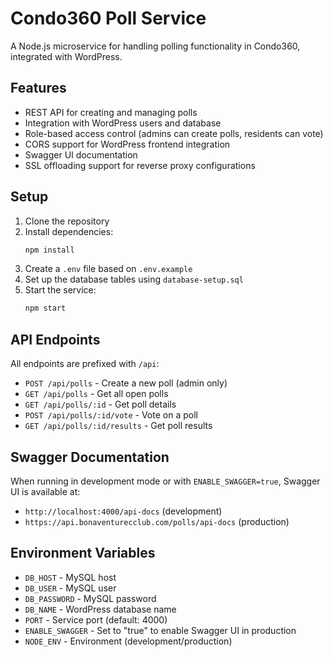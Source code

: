 # Condo360 Poll Service

A Node.js microservice for handling polling functionality in Condo360, integrated with WordPress.

## Features

- REST API for creating and managing polls
- Integration with WordPress users and database
- Role-based access control (admins can create polls, residents can vote)
- CORS support for WordPress frontend integration
- Swagger UI documentation
- SSL offloading support for reverse proxy configurations

## Setup

1. Clone the repository
2. Install dependencies:
   ```bash
   npm install
   ```
3. Create a `.env` file based on `.env.example`
4. Set up the database tables using `database-setup.sql`
5. Start the service:
   ```bash
   npm start
   ```

## API Endpoints

All endpoints are prefixed with `/api`:

- `POST /api/polls` - Create a new poll (admin only)
- `GET /api/polls` - Get all open polls
- `GET /api/polls/:id` - Get poll details
- `POST /api/polls/:id/vote` - Vote on a poll
- `GET /api/polls/:id/results` - Get poll results

## Swagger Documentation

When running in development mode or with `ENABLE_SWAGGER=true`, Swagger UI is available at:
- `http://localhost:4000/api-docs` (development)
- `https://api.bonaventurecclub.com/polls/api-docs` (production)

## Environment Variables

- `DB_HOST` - MySQL host
- `DB_USER` - MySQL user
- `DB_PASSWORD` - MySQL password
- `DB_NAME` - WordPress database name
- `PORT` - Service port (default: 4000)
- `ENABLE_SWAGGER` - Set to "true" to enable Swagger UI in production
- `NODE_ENV` - Environment (development/production)